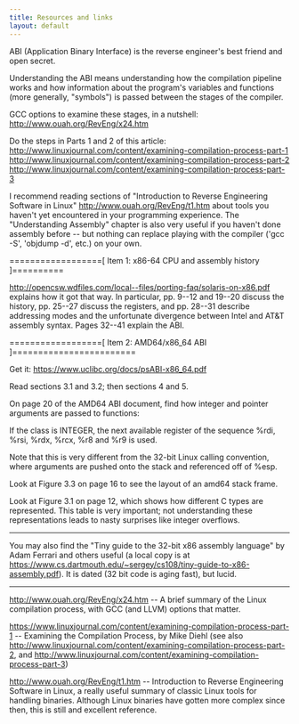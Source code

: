 ```yaml
---
title: Resources and links
layout: default
---
```


ABI (Application Binary Interface) is the reverse engineer's best friend and open secret.

Understanding the ABI means understanding how the compilation pipeline works and
how information about the program's variables and functions (more generally, "symbols")
is passed between the stages of the compiler.

GCC options to examine these stages, in a nutshell:
<http://www.ouah.org/RevEng/x24.htm>

Do the steps in Parts 1 and 2 of this article:
<http://www.linuxjournal.com/content/examining-compilation-process-part-1>
<http://www.linuxjournal.com/content/examining-compilation-process-part-2>
<http://www.linuxjournal.com/content/examining-compilation-process-part-3>

I recommend reading sections of 
      "Introduction to Reverse Engineering Software in Linux" 
             <http://www.ouah.org/RevEng/t1.htm>
about tools you haven't yet encountered in your programming
experience. The "Understanding Assembly" chapter is also very useful
if you haven't done assembly before -- but nothing can replace playing
with the compiler ('gcc -S', 'objdump -d', etc.) on your own.

==================[ Item 1: x86-64 CPU and assembly history ]==========

<http://opencsw.wdfiles.com/local--files/porting-faq/solaris-on-x86.pdf>
explains how it got that way. In particular, pp. 9--12 and 19--20
discuss the history, pp. 25--27 discuss the registers, and pp. 28--31
describe addressing modes and the unfortunate divergence between Intel
and AT&T assembly syntax. Pages 32--41 explain the ABI.

==================[ Item 2: AMD64/x86_64 ABI ]========================

Get it: https://www.uclibc.org/docs/psABI-x86_64.pdf

Read sections 3.1 and 3.2; then sections 4 and 5.

On page 20 of the AMD64 ABI document, find how integer and pointer
arguments are passed to functions:

  If the class is INTEGER, the next available register of the sequence %rdi,
  %rsi, %rdx, %rcx, %r8 and %r9 is used.

Note that this is very different from the 32-bit Linux calling convention,
where arguments are pushed onto the stack and referenced off of %esp.

Look at Figure 3.3 on page 16 to see the layout of an amd64 stack frame.

Look at Figure 3.1 on page 12, which shows how different C types are represented.
This table is very important; not understanding these representations leads
to nasty surprises like integer overflows.

----

You may also find the "Tiny guide to the 32-bit x86 assembly language"
by Adam Ferrari and others useful (a local copy is at
<https://www.cs.dartmouth.edu/~sergey/cs108/tiny-guide-to-x86-assembly.pdf>).
It is dated (32 bit code is aging fast), but lucid.

----

<http://www.ouah.org/RevEng/x24.htm> -- A brief summary of the Linux compilation process, with GCC (and LLVM) options that matter.

<https://www.linuxjournal.com/content/examining-compilation-process-part-1> -- Examining the Compilation Process, by Mike Diehl (see also <http://www.linuxjournal.com/content/examining-compilation-process-part-2>, and <http://www.linuxjournal.com/content/examining-compilation-process-part-3>)

<http://www.ouah.org/RevEng/t1.htm> -- Introduction to Reverse Engineering Software in Linux, a really useful summary of classic Linux tools for handling binaries. Although Linux binaries have gotten more complex since then, this is still and excellent reference.





